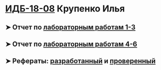 # [ИДБ-18-08]() Крупенко Илья

## ➤ Отчет по [лабораторным работам 1-3](https://github.com/Kolyamba2007/Ilya.github.io/wiki/laba1-3)

## ➤ Отчет по [лабораторным работам 4-6](https://github.com/Kolyamba2007/Ilya.github.io/wiki/laba4-6)

## ➤ Рефераты: [разработанный](https://github.com/stankin/design-part-1/wiki/exam10-4) и [проверенный](https://github.com/stankin/design-part-1/wiki/exam04-4)
